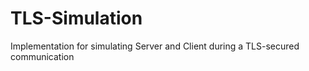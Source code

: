 # TLS-Simulation
Implementation for simulating Server and Client during a TLS-secured communication
